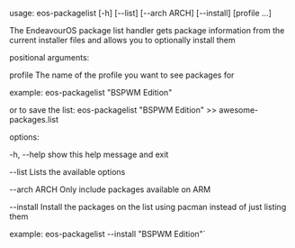 usage: eos-packagelist [-h] [--list] [--arch ARCH] [--install] [profile ...]

The EndeavourOS package list handler gets package information from the current installer files and allows you to optionally
install them

positional arguments:

  profile      The name of the profile you want to see packages for

example: eos-packagelist "BSPWM Edition"

or to save the list:
eos-packagelist "BSPWM Edition" >> awesome-packages.list
  

options:

  -h, --help   show this help message and exit
  
  --list       Lists the available options
  
  --arch ARCH  Only include packages available on ARM
  
  --install    Install the packages on the list using pacman instead of just listing them

example: eos-packagelist --install "BSPWM Edition"`
